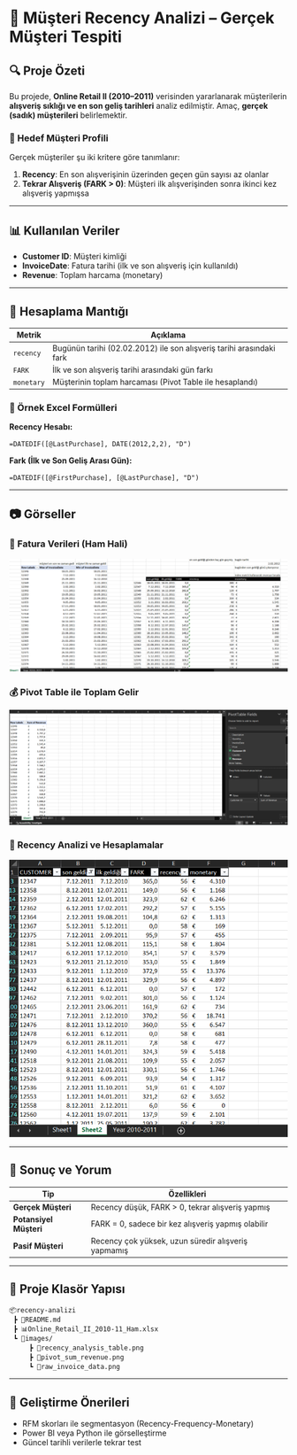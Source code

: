 
# 🛒 Müşteri Recency Analizi – Gerçek Müşteri Tespiti

## 🔍 Proje Özeti

Bu projede, **Online Retail II (2010–2011)** verisinden yararlanarak müşterilerin **alışveriş sıklığı ve en son geliş tarihleri** analiz edilmiştir. Amaç, **gerçek (sadık) müşterileri** belirlemektir.

### 🎯 Hedef Müşteri Profili

Gerçek müşteriler şu iki kritere göre tanımlanır:

1. **Recency**: En son alışverişinin üzerinden geçen gün sayısı az olanlar  
2. **Tekrar Alışveriş (FARK > 0)**: Müşteri ilk alışverişinden sonra ikinci kez alışveriş yapmışsa

---

## 📊 Kullanılan Veriler

- **Customer ID**: Müşteri kimliği
- **InvoiceDate**: Fatura tarihi (ilk ve son alışveriş için kullanıldı)
- **Revenue**: Toplam harcama (monetary)

---

## 📐 Hesaplama Mantığı

| Metrik     | Açıklama                                                              |
|------------|------------------------------------------------------------------------|
| `recency`  | Bugünün tarihi (02.02.2012) ile son alışveriş tarihi arasındaki fark  |
| `FARK`     | İlk ve son alışveriş tarihi arasındaki gün farkı                     |
| `monetary` | Müşterinin toplam harcaması (Pivot Table ile hesaplandı)             |

### 🔣 Örnek Excel Formülleri

**Recency Hesabı:**
```excel
=DATEDIF([@LastPurchase], DATE(2012,2,2), "D")
```

**Fark (İlk ve Son Geliş Arası Gün):**
```excel
=DATEDIF([@FirstPurchase], [@LastPurchase], "D")
```

---

## 📷 Görseller

### 🧾 Fatura Verileri (Ham Hali)
![Raw Invoice Data](images/raw_invoice_data.png)

### 💰 Pivot Table ile Toplam Gelir
![Pivot Sum Revenue](images/pivot_sum_revenue.png)

### 📆 Recency Analizi ve Hesaplamalar
![Recency Analysis Table](images/recency_analysis_table.png)

---

## 🧠 Sonuç ve Yorum

| Tip | Özellikleri |
|-----|-------------|
| **Gerçek Müşteri** | Recency düşük, FARK > 0, tekrar alışveriş yapmış |
| **Potansiyel Müşteri** | FARK = 0, sadece bir kez alışveriş yapmış olabilir |
| **Pasif Müşteri** | Recency çok yüksek, uzun süredir alışveriş yapmamış |

---

## 📁 Proje Klasör Yapısı

```bash
📦recency-analizi
 ┣ 📜README.md
 ┣ 📊Online_Retail_II_2010-11_Ham.xlsx
 ┗ 📁images/
     ┣ 📸recency_analysis_table.png
     ┣ 📸pivot_sum_revenue.png
     ┗ 📸raw_invoice_data.png
```

---

## 🚀 Geliştirme Önerileri

- RFM skorları ile segmentasyon (Recency-Frequency-Monetary)
- Power BI veya Python ile görselleştirme
- Güncel tarihli verilerle tekrar test
